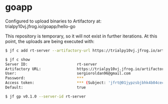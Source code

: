 # goapp

Configured to upload binaries to Artifactory at: trialpy10vj.jfrog.io/goapp/hello-go

This repository is temporary, so it will not exist in further iterations. At this point, the uploads are being executed with:

```bash
$ jf c add rt-server --artifactory-url https://trialpy10vj.jfrog.io/artifactory --user sergioroldan96@gmail.com --password *** --interactive=false

$ jf c show
Server ID:                      rt-server
Artifactory URL:                https://trialpy10vj.jfrog.io/artifactory/
User:                           sergioroldan96@gmail.com
Password:                       ***
Access token:                   *** (Subject: 'jfrt@01jypzsbjbhk4b04cecevm0jv8/users/sergioroldan96@gmail.com')
Default:                        true

$ jf gp v0.1.0 --server-id rt-server
```